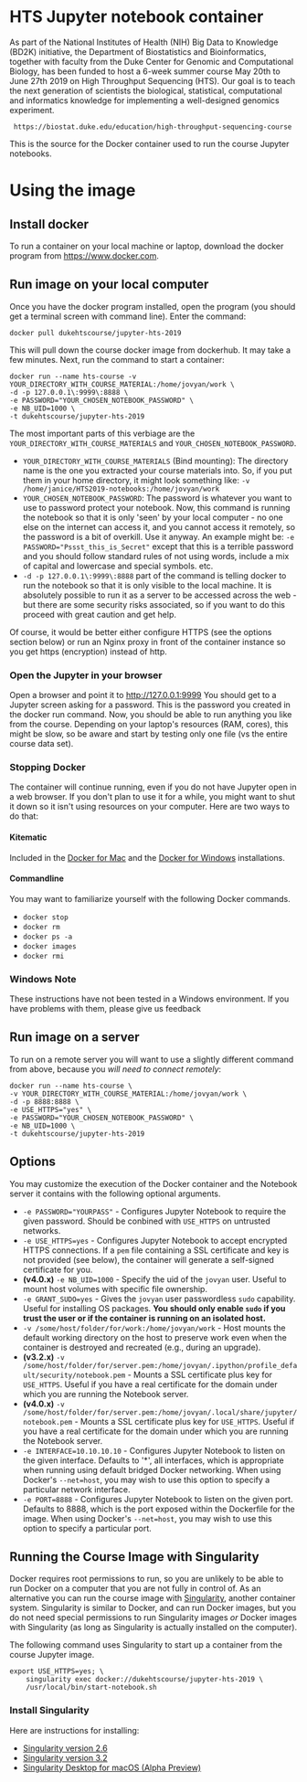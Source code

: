 # HTS Jupyter notebook container

As part of the National Institutes of Health (NIH) Big Data to Knowledge (BD2K)
initiative, the Department of Biostatistics and Bioinformatics, together with 
faculty from the Duke Center for Genomic and Computational Biology, has been 
funded to host a 6-week summer course May 20th to June 27th 2019 on 
High Throughput Sequencing (HTS). Our goal is to teach the next generation 
of scientists the biological, statistical, computational and informatics 
knowledge for implementing a well-designed genomics experiment.

     https://biostat.duke.edu/education/high-throughput-sequencing-course

This is the source for the Docker container used to run the course Jupyter
notebooks. 



# Using the image
## Install docker

To run a container on your local machine or laptop, download the docker program from <https://www.docker.com>. 


## Run image on your local computer

Once you have the docker program installed, open the program (you should get a terminal screen with command line). Enter the command:
```
docker pull dukehtscourse/jupyter-hts-2019
```

This will pull down the course docker image from dockerhub. It may take a few minutes. Next, run the command to start a container:
```
docker run --name hts-course -v YOUR_DIRECTORY_WITH_COURSE_MATERIAL:/home/jovyan/work \
-d -p 127.0.0.1\:9999\:8888 \
-e PASSWORD="YOUR_CHOSEN_NOTEBOOK_PASSWORD" \
-e NB_UID=1000 \
-t dukehtscourse/jupyter-hts-2019
```
The most important parts of this verbiage are the `YOUR_DIRECTORY_WITH_COURSE_MATERIALS` and `YOUR_CHOSEN_NOTEBOOK_PASSWORD`. 
-   `YOUR_DIRECTORY_WITH_COURSE_MATERIALS` (Bind mounting): The directory name is the one you extracted your course materials into. So, if you put them in your home directory, it might look something like: `-v /home/janice/HTS2019-notebooks:/home/jovyan/work`
-   `YOUR_CHOSEN_NOTEBOOK_PASSWORD`: The password is whatever you want to use to password protect your notebook. Now, this command is running the notebook so that it is only 'seen' by your local computer - no one else on the internet can access it, and you cannot access it remotely, so the password is a bit of overkill. Use it anyway. An example might be: `-e PASSWORD="Pssst_this_is_Secret"` except that this is a terrible password and you should follow standard rules of not using words, include a mix of capital and lowercase and special symbols. etc.
-   `-d -p 127.0.0.1\:9999\:8888` part of the command is telling docker to run the notebook so that it is only visible to the local machine. It is absolutely possible to run it as a server to be accessed across the web - but there are some security risks associated, so if you want to do this proceed with great caution and get help.

Of course, it would be better either configure HTTPS (see the options section below) or run an Nginx proxy in front of the container instance so you get https (encryption) instead of http.

### Open the Jupyter in your browser

Open a browser and point it to http://127.0.0.1:9999
You should get to a Jupyter screen asking for a password. This is the password you created in the docker run command.
Now, you should be able to run anything you like from the course. Depending on your laptop's resources (RAM, cores), this might be slow, so be aware and start by testing only one file (vs the entire course data set).

### Stopping Docker
The container will continue running, even if you do not have Jupyter open in a web browser.  If you don't plan to use it for a while, you might want to shut it down so it isn't using resources on your computer.  Here are two ways to do that:
#### Kitematic
Included in the [Docker for Mac](https://docs.docker.com/docker-for-mac/) and the [Docker for Windows](https://docs.docker.com/docker-for-windows/) installations.
   
#### Commandline
You may want to familiarize yourself with the following Docker commands.
-   `docker stop`
-   `docker rm`
-   `docker ps -a`
-   `docker images`
-   `docker rmi`

### Windows Note
These instructions have not been tested in a Windows environment.  If you have problems with them, please give us feedback

## Run image on a server
To run on a remote server you will want to use a slightly different command from above, because you *will need to connect remotely*:

```
docker run --name hts-course \
-v YOUR_DIRECTORY_WITH_COURSE_MATERIAL:/home/jovyan/work \
-d -p 8888:8888 \
-e USE_HTTPS="yes" \
-e PASSWORD="YOUR_CHOSEN_NOTEBOOK_PASSWORD" \
-e NB_UID=1000 \
-t dukehtscourse/jupyter-hts-2019
```

## Options

You may customize the execution of the Docker container and the Notebook server it contains with the following optional arguments.

* `-e PASSWORD="YOURPASS"` - Configures Jupyter Notebook to require the given password. Should be conbined with `USE_HTTPS` on untrusted networks.
* `-e USE_HTTPS=yes` - Configures Jupyter Notebook to accept encrypted HTTPS connections. If a `pem` file containing a SSL certificate and key is not provided (see below), the container will generate a self-signed certificate for you.
* **(v4.0.x)** `-e NB_UID=1000` - Specify the uid of the `jovyan` user. Useful to mount host volumes with specific file ownership.
* `-e GRANT_SUDO=yes` - Gives the `jovyan` user passwordless `sudo` capability. Useful for installing OS packages. **You should only enable `sudo` if you trust the user or if the container is running on an isolated host.**
* `-v /some/host/folder/for/work:/home/jovyan/work` - Host mounts the default working directory on the host to preserve work even when the container is destroyed and recreated (e.g., during an upgrade).
* **(v3.2.x)** `-v /some/host/folder/for/server.pem:/home/jovyan/.ipython/profile_default/security/notebook.pem` - Mounts a SSL certificate plus key for `USE_HTTPS`. Useful if you have a real certificate for the domain under which you are running the Notebook server.
* **(v4.0.x)** `-v /some/host/folder/for/server.pem:/home/jovyan/.local/share/jupyter/notebook.pem` - Mounts a SSL certificate plus key for `USE_HTTPS`. Useful if you have a real certificate for the domain under which you are running the Notebook server.
* `-e INTERFACE=10.10.10.10` - Configures Jupyter Notebook to listen on the given interface. Defaults to '*', all interfaces, which is appropriate when running using default bridged Docker networking. When using Docker's `--net=host`, you may wish to use this option to specify a particular network interface.
* `-e PORT=8888` - Configures Jupyter Notebook to listen on the given port. Defaults to 8888, which is the port exposed within the Dockerfile for the image. When using Docker's `--net=host`, you may wish to use this option to specify a particular port.


## Running the Course Image with Singularity
Docker requires root permissions to run, so you are unlikely to be able to run Docker on a computer that you are not fully in control of.  As an alternative you can run the course image with [Singularity](https://sylabs.io/singularity/), another container system. Singularity is similar to Docker, and can run Docker images, but you do not need special permissions to run Singularity images *or* Docker images with Singularity (as long as Singularity is actually installed on the computer).

The following command uses Singularity to start up a container from the course Jupyter image.
```
export USE_HTTPS=yes; \
    singularity exec docker://dukehtscourse/jupyter-hts-2019 \
    /usr/local/bin/start-notebook.sh 
```

### Install Singularity
Here are instructions for installing:

- [Singularity version 2.6](https://sylabs.io/guides/2.6/user-guide/quick_start.html#quick-installation-steps)
- [Singularity version 3.2](https://sylabs.io/guides/3.2/user-guide/quick_start.html#quick-installation-steps)
- [Singularity Desktop for macOS (Alpha Preview)](https://sylabs.io/singularity-desktop-macos/)
